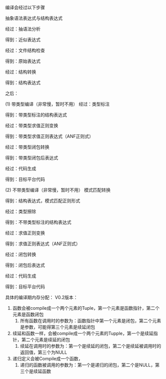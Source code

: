 
编译会经过以下步骤

抽象语法表达式与结构表达式

经过：抽语法分析

得到：近似表达式

经过：文件结构检查

得到：原始表达式

经过：结构转换

得到：结构表达式

之后：

(1) 带类型编译（非常慢，暂时不用）
经过：类型标注

得到：带类型标注的结构表达式

经过：带类型求值正则变换

得到：带类型求值正则表达式（ANF正则式）

经过：带类型闭包转换

得到：带类型闭包后表达式

经过：代码生成

得到：目标平台代码

(2) 不带类型编译（非常慢，暂时不用）
模式匹配转换

得到：结构表达式，模式匹配正则形式

经过：类型擦除

得到：不带类型标注的结构表达式

经过：求值正则变换

得到：求值正则表达式（ANF正则式）

经过：闭包转换

得到：闭包后表达式

经过：代码生成

得到：目标平台代码



具体的编译期内存分配：
V0.2版本：

1.  函数会被compile成一个两个元素的Tuple，第一个元素是函数指针，第二个元素是函数闭包
    1.  所有函数在调用时的参数为：函数指针中第一个元素是闭包，第二个元素是参数，可能得第三个元素是续延闭包
2. 续延和函数一样，会被compile成一个两个元素的Tupple，第一个是续延指针，第二个元素是续延的闭包
   1. 续延在调用时的参数为：第一个是续延的闭包，第二个是续延被调用时的返回值，第三个为NULL
3. 递归定义会被Compile成一个函数，
   1. 递归的函数被调用的参数为：第一个是递归的闭包，第二个是NULL，第三个是续延函数
